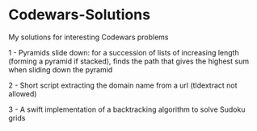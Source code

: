 # Codewars-Solutions
My solutions for interesting Codewars problems 

1 - Pyramids slide down: for a succession of lists of increasing length (forming a pyramid if stacked), finds the path that gives the highest sum when sliding down the pyramid

2 - Short script extracting the domain name from a url (tldextract not allowed)

3 - A swift implementation of a backtracking algorithm to solve Sudoku grids
